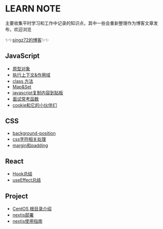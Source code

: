 # LEARN NOTE

主要收集平时学习和工作中记录的知识点，其中一些会重新整理作为博客文章发布，欢迎浏览

✨✨[singz72的博客](http://blog.zxingis.com)✨✨

## JavaScript

- [原型对象](https://github.com/Singz72/Notes/blob/master/JavaScript/%E5%8E%9F%E5%9E%8B%E5%AF%B9%E8%B1%A1.md)
- [执行上下文&作用域](https://github.com/Singz72/Notes/blob/master/JavaScript/%E6%89%A7%E8%A1%8C%E4%B8%8A%E4%B8%8B%E6%96%87%26%E4%BD%9C%E7%94%A8%E5%9F%9F.md)
- [class 方法](https://github.com/Singz72/Notes/blob/master/JavaScript/class%E7%9A%84%E6%96%B9%E6%B3%95.md)
- [Map&Set](https://github.com/Singz72/Notes/blob/master/JavaScript/Map%26Set.md)
- [javascript复制内容到贴板](https://github.com/Singz72/Notes/blob/master/JavaScript/javascript%E5%A4%8D%E5%88%B6%E5%86%85%E5%AE%B9%E5%88%B0%E8%B4%B4%E6%9D%BF.md)
- [面试常考函数](https://github.com/Singz72/Notes/blob/master/JavaScript/%E9%9D%A2%E8%AF%95%E5%B8%B8%E8%80%83%E5%87%BD%E6%95%B0.md)
- [cookie和它的小伙伴们](http://blog.zxingis.com)

## CSS

- [background-position](https://github.com/Singz72/Notes/blob/master/CSS/background-position.md)
- [css字符相关处理](https://github.com/Singz72/Notes/blob/master/CSS/css%E5%AD%97%E7%AC%A6%E7%9B%B8%E5%85%B3%E5%A4%84%E7%90%86.md)
- [margin和padding](https://github.com/Singz72/Notes/blob/master/CSS/margin%E5%92%8Cpadding.md)

## React

- [Hook总结](https://github.com/Singz72/Notes/blob/master/React/Hook.md)
- [useEffect总结](https://github.com/Singz72/Notes/blob/master/React/useEffect.md)

## Project

- [CentOS 根目录介绍](https://github.com/Singz72/Notes/blob/master/Project/CentOS%E6%A0%B9%E7%9B%AE%E5%BD%95%E4%BB%8B%E7%BB%8D.md)
- [nextjs部署](https://github.com/Singz72/Notes/blob/master/Project/nextjs%E9%83%A8%E7%BD%B2.md)
- [nextjs使用指南](https://github.com/Singz72/Notes/blob/master/Project/nextjs%E4%BD%BF%E7%94%A8%E6%8C%87%E5%8D%97.md)